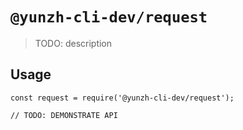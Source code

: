# `@yunzh-cli-dev/request`

> TODO: description

## Usage

```
const request = require('@yunzh-cli-dev/request');

// TODO: DEMONSTRATE API
```
